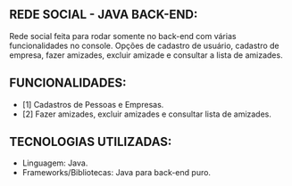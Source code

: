 ## REDE SOCIAL - JAVA BACK-END:
Rede social feita para rodar somente no back-end com várias funcionalidades no console. Opções de cadastro de usuário, cadastro de empresa, 
fazer amizades, excluir amizade e consultar a lista de amizades.

## FUNCIONALIDADES:
- [1] Cadastros de Pessoas e Empresas.
- [2] Fazer amizades, excluir amizades e consultar lista de amizades.

## TECNOLOGIAS UTILIZADAS:
- Linguagem: Java.
- Frameworks/Bibliotecas: Java para back-end puro.
